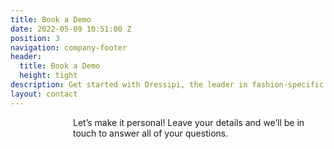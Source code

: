 ```yaml
---
title: Book a Demo
date: 2022-05-09 10:51:00 Z
position: 3
navigation: company-footer
header:
  title: Book a Demo
  height: tight
description: Get started with Dressipi, the leader in fashion-specific AI.
layout: contact
---
```


<p style="padding-left: 100px;"> Let’s make it personal! Leave your details and we’ll be in touch to answer all of your questions. </p>

<p style="padding-left: 100px;"> <script charset="utf-8" type="text/javascript" src="//js.hsforms.net/forms/shell.js"></script>
<script>
hbspt.forms.create({
region: "na1",
portalId: "9442988",
formId: "d833b04c-593c-4411-92c0-6fb8043f40e2"
});
</script> </p>